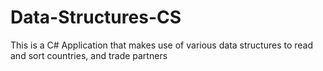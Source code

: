 # Data-Structures-CS
 This is a C# Application that makes use of various data structures to read and sort countries, and trade partners
